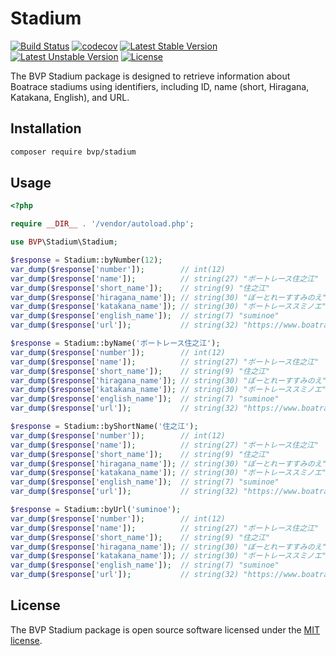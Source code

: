 # Stadium

[![Build Status](https://github.com/BoatraceVentureProject/Stadium/workflows/Tests/badge.svg)](https://github.com/BoatraceVentureProject/Stadium/actions?query=workflow%3Atests)
[![codecov](https://codecov.io/gh/BoatraceVentureProject/Stadium/graph/badge.svg?token=5wbIaaGrYu)](https://codecov.io/gh/BoatraceVentureProject/Stadium)
[![Latest Stable Version](https://poser.pugx.org/bvp/stadium/v/stable)](https://packagist.org/packages/bvp/stadium)
[![Latest Unstable Version](https://poser.pugx.org/bvp/stadium/v/unstable)](https://packagist.org/packages/bvp/stadium)
[![License](https://poser.pugx.org/bvp/stadium/license)](https://packagist.org/packages/bvp/stadium)

The BVP Stadium package is designed to retrieve information about Boatrace stadiums using identifiers, including ID, name (short, Hiragana, Katakana, English), and URL.

## Installation
```bash
composer require bvp/stadium
```

## Usage
```php
<?php

require __DIR__ . '/vendor/autoload.php';

use BVP\Stadium\Stadium;

$response = Stadium::byNumber(12);
var_dump($response['number']);        // int(12)
var_dump($response['name']);          // string(27) "ボートレース住之江"
var_dump($response['short_name']);    // string(9) "住之江"
var_dump($response['hiragana_name']); // string(30) "ぼーとれーすすみのえ"
var_dump($response['katakana_name']); // string(30) "ボートレーススミノエ"
var_dump($response['english_name']);  // string(7) "suminoe"
var_dump($response['url']);           // string(32) "https://www.boatrace-suminoe.jp/"

$response = Stadium::byName('ボートレース住之江');
var_dump($response['number']);        // int(12)
var_dump($response['name']);          // string(27) "ボートレース住之江"
var_dump($response['short_name']);    // string(9) "住之江"
var_dump($response['hiragana_name']); // string(30) "ぼーとれーすすみのえ"
var_dump($response['katakana_name']); // string(30) "ボートレーススミノエ"
var_dump($response['english_name']);  // string(7) "suminoe"
var_dump($response['url']);           // string(32) "https://www.boatrace-suminoe.jp/"

$response = Stadium::byShortName('住之江');
var_dump($response['number']);        // int(12)
var_dump($response['name']);          // string(27) "ボートレース住之江"
var_dump($response['short_name']);    // string(9) "住之江"
var_dump($response['hiragana_name']); // string(30) "ぼーとれーすすみのえ"
var_dump($response['katakana_name']); // string(30) "ボートレーススミノエ"
var_dump($response['english_name']);  // string(7) "suminoe"
var_dump($response['url']);           // string(32) "https://www.boatrace-suminoe.jp/"

$response = Stadium::byUrl('suminoe');
var_dump($response['number']);        // int(12)
var_dump($response['name']);          // string(27) "ボートレース住之江"
var_dump($response['short_name']);    // string(9) "住之江"
var_dump($response['hiragana_name']); // string(30) "ぼーとれーすすみのえ"
var_dump($response['katakana_name']); // string(30) "ボートレーススミノエ"
var_dump($response['english_name']);  // string(7) "suminoe"
var_dump($response['url']);           // string(32) "https://www.boatrace-suminoe.jp/"
```

## License
The BVP Stadium package is open source software licensed under the [MIT license](LICENSE).
